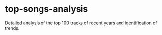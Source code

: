 # top-songs-analysis
Detailed analysis of the top 100 tracks of recent years and identification of trends.
